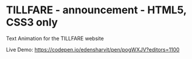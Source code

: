 # TILLFARE - announcement - HTML5, CSS3 only

Text Animation for the TILLFARE website

Live Demo:
https://codepen.io/edensharvit/pen/pogWXJV?editors=1100
